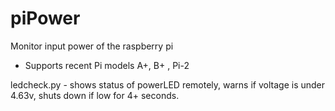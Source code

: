 # piPower
Monitor input power of the raspberry pi 

- Supports recent Pi models A+, B+ , Pi-2

ledcheck.py  - shows status of powerLED remotely, warns if voltage is under 4.63v, shuts down if low for 4+ seconds.
